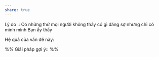 ```yaml
---
share: true
---
```

Lý do :: Có những thứ mọi người không thấy có gì đáng sợ nhưng chỉ có mình mình Bạn ấy thấy

Hệ quả của vấn đề này:


%%
Giải pháp gợi ý:: 
%%

